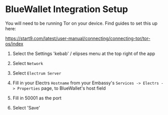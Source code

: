 # BlueWallet Integration Setup

You will need to be running Tor on your device.  Find guides to set this up here:

https://start9.com/latest/user-manual/connecting/connecting-tor/tor-os/index

1. Select the Settings 'kebab' / elipses menu at the top right of the app

1. Select `Network`

1. Select `Electrum Server`

1. Fill in your Electrs `Hostname` from your Embassy's `Services -> Electrs -> Properties` page, to BlueWallet's host field

1. Fill in 50001 as the port

1. Select 'Save'
